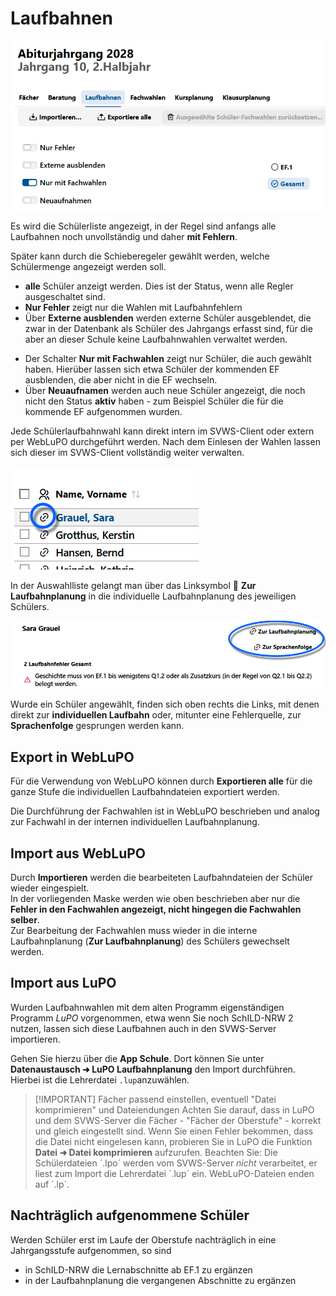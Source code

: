 # Laufbahnen

![Der Filter zur Anzeige der Schüler](./graphics/SVWS_Oberstufe_Laufbahn_1.png "Nutzen Sie die Schalter, um auf die gewünschten Schülermengen zu filtern.")  

Es wird die Schülerliste angezeigt, in der Regel sind anfangs alle Laufbahnen noch unvollständig und daher **mit Fehlern**.

Später kann durch die Schieberegeler gewählt werden, welche Schülermenge angezeigt werden soll.  

+ **alle** Schüler anzeigt werden. Dies ist der Status, wenn alle Regler ausgeschaltet sind.
+ **Nur Fehler** zeigt nur die Wahlen mit Laufbahnfehlern
+ Über **Externe ausblenden** werden externe Schüler ausgeblendet, die zwar in der Datenbank als Schüler des Jahrgangs erfasst sind, für die aber an dieser Schule keine Laufbahnwahlen verwaltet werden.
* Der Schalter **Nur mit Fachwahlen** zeigt nur Schüler, die auch gewählt haben. Hierüber lassen sich etwa Schüler der kommenden EF ausblenden, die aber nicht in die EF wechseln.
* Über **Neuaufnamen** werden auch neue Schüler angezeigt, die noch nicht den Status **aktiv** haben - zum Beispiel Schüler die für die kommende EF aufgenommen wurden. 

Jede Schülerlaufbahnwahl kann direkt intern im SVWS-Client oder extern per WebLuPO durchgeführt werden. Nach dem Einlesen der Wahlen lassen sich dieser im SVWS-Client vollständig weiter verwalten.

![Nutzen Sie dsa Linksymbol, um direkt zur individuellen Laufbahn zu springen](./graphics/SVWS_Oberstufe_Laufbahn_Link.png "Nutzen Sie dsa Linksymbol, um direkt zur individuellen Laufbahn zu springen.")

In der Auswahlliste gelangt man über das Linksymbol 🔗 **Zur Laufbahnplanung** in die individuelle Laufbahnplanung des jeweiligen Schülers.

![Springen Sie zur individuellen Laufbahn oder der Sprachenfolge](./graphics/SVWS_Oberstufe_Laufbahn_MehrLinks.png "Springen Sie zur individuellen Laufbahn oder zur Sprachenfolge.")

Wurde ein Schüler angewählt, finden sich oben rechts die Links, mit denen direkt zur **individuellen Laufbahn** oder, mitunter eine Fehlerquelle, zur **Sprachenfolge** gesprungen werden kann.

## Export in WebLuPO

Für die Verwendung von WebLuPO können durch **Exportieren alle** für die ganze Stufe die individuellen Laufbahndateien exportiert werden.  

Die Durchführung der Fachwahlen ist in WebLuPO beschrieben und analog zur Fachwahl in der internen individuellen Laufbahnplanung.

## Import aus WebLuPO

Durch **Importieren** werden die bearbeiteten Laufbahndateien der Schüler wieder eingespielt.  
In der vorliegenden Maske werden wie oben beschrieben aber nur die **Fehler in den Fachwahlen angezeigt, nicht hingegen die Fachwahlen selber**.  
Zur Bearbeitung der Fachwahlen muss wieder in die interne Laufbahnplanung (**Zur Laufbahnplanung**) des Schülers gewechselt werden.

## Import aus LuPO

Wurden Laufbahnwahlen mit dem alten Programm eigenständigen Programm *LuPO* vorgenommen, etwa wenn Sie noch SchILD-NRW 2 nutzen, lassen sich diese Laufbahnen auch in den SVWS-Server importieren.

Gehen Sie hierzu über die **App Schule**. Dort können Sie unter **Datenaustausch ➜ LuPO Laufbahnplanung** den Import durchführen. Hierbei ist die Lehrerdatei `.lup`anzuwählen.

>[!IMPORTANT] Fächer passend einstellen, eventuell "Datei komprimieren" und Dateiendungen
>Achten Sie darauf, dass in LuPO und dem SVWS-Server die Fächer - "Fächer der Oberstufe" - korrekt und gleich eingestellt sind.
>Wenn Sie einen Fehler bekommen, dass die Datei nicht eingelesen kann, probieren Sie in LuPO die Funktion **Datei ➜ Datei komprimieren** aufzurufen.
> Beachten Sie: Die Schülerdateien ´.lpo´ werden vom SVWS-Server *nicht* verarbeitet, er liest zum Import die Lehrerdatei ´.lup´ ein. WebLuPO-Dateien enden auf ´.lp´.

## Nachträglich aufgenommene Schüler  

Werden Schüler erst im Laufe der Oberstufe nachträglich in eine Jahrgangsstufe aufgenommen, so sind

+ in SchILD-NRW die Lernabschnitte ab EF.1 zu ergänzen
+ in der Laufbahnplanung die vergangenen Abschnitte zu ergänzen

